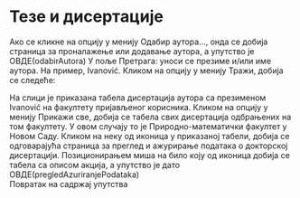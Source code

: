 # Тезе и дисертaције
 
Ако се кликне на опцију у менију Одабир аутора..., онда се добија страница за проналажење или додавање аутора, а упутство је ОВДЕ(odabirAutora)
У поље Претрага: уноси се презиме и/или име аутора. На пример, Ivanović. Кликом на опцију у менију Тражи, добија се следеће: 
  
На слици је приказана табела дисертација аутора са презименом Ivanović на факултету пријављеног корисника. Кликом на опцију у менију Прикажи све, добија се табела свих дисертација одбрањених на том факултету. У овом случају то је Природно-математички факултет у Новом Саду. 
Кликом на неку од иконица у приказаној табели, добија се одговарајућа страница за преглед и ажурирање података о докторској дисертацији. Позиционирањем миша на било коју од иконица добија се табела са описом акција, а упутство је дато ОВДЕ(pregledAzuriranjePodataka)         
Повратак на садржај упутства
